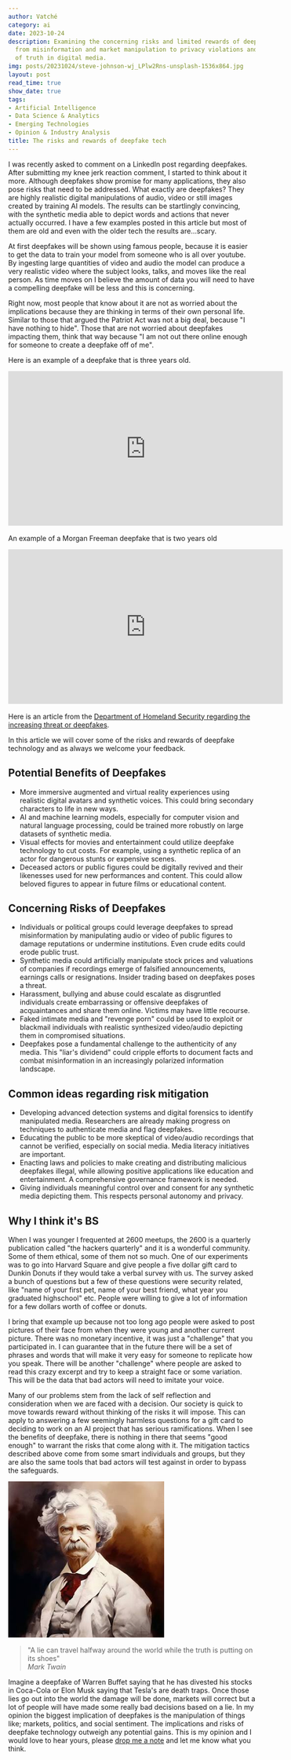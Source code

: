 ```yaml
---
author: Vatché
category: ai
date: 2023-10-24
description: Examining the concerning risks and limited rewards of deepfake technology,
  from misinformation and market manipulation to privacy violations and the erosion
  of truth in digital media.
img: posts/20231024/steve-johnson-wj_LPlw2Rns-unsplash-1536x864.jpg
layout: post
read_time: true
show_date: true
tags:
- Artificial Intelligence
- Data Science & Analytics
- Emerging Technologies
- Opinion & Industry Analysis
title: The risks and rewards of deepfake tech
---
```


I was recently asked to comment on a LinkedIn post regarding deepfakes. After submitting my knee jerk reaction comment, I started to think about it more. Although deepfakes show promise for many applications, they also pose risks that need to be addressed. What exactly are deepfakes? They are highly realistic digital manipulations of audio, video or still images created by training AI models. The results can be startlingly convincing, with the synthetic media able to depict words and actions that never actually occurred. I have a few examples posted in this article but most of them are old and even with the older tech the results are…scary.

At first deepfakes will be shown using famous people, because it is easier to get the data to train your model from someone who is all over youtube. By ingesting large quantities of video and audio the model can produce a very realistic video where the subject looks, talks, and moves like the real person. As time moves on I believe the amount of data you will need to have a compelling deepfake will be less and this is concerning.

Right now, most people that know about it are not as worried about the implications because they are thinking in terms of their own personal life. Similar to those that argued the Patriot Act was not a big deal, because "I have nothing to hide". Those that are not worried about deepfakes impacting them, think that way because "I am not out there online enough for someone to create a deepfake off of me".

Here is an example of a deepfake that is three years old.

<iframe width="560" height="315" src="https://www.youtube.com/embed/l_6Tumd8EQI?si=_pJcQQVvs-bGaUf-" title="YouTube video player" frameborder="0" allowfullscreen></iframe>

An example of a Morgan Freeman deepfake that is two years old

<iframe width="560" height="315" src="https://www.youtube.com/embed/oxXpB9pSETo?si=B5WfZvhTn1An3zmO" title="YouTube video player" frameborder="0" allowfullscreen></iframe>

Here is an article from the [Department of Homeland Security regarding the increasing threat or deepfakes](https://www.dhs.gov/sites/default/files/publications/increasing_threats_of_deepfake_identities_0.pdf).

In this article we will cover some of the risks and rewards of deepfake technology and as always we welcome your feedback.

## Potential Benefits of Deepfakes

- More immersive augmented and virtual reality experiences using realistic digital avatars and synthetic voices. This could bring secondary characters to life in new ways.
- AI and machine learning models, especially for computer vision and natural language processing, could be trained more robustly on large datasets of synthetic media.
- Visual effects for movies and entertainment could utilize deepfake technology to cut costs. For example, using a synthetic replica of an actor for dangerous stunts or expensive scenes.
- Deceased actors or public figures could be digitally revived and their likenesses used for new performances and content. This could allow beloved figures to appear in future films or educational content.

## Concerning Risks of Deepfakes

- Individuals or political groups could leverage deepfakes to spread misinformation by manipulating audio or video of public figures to damage reputations or undermine institutions. Even crude edits could erode public trust.
- Synthetic media could artificially manipulate stock prices and valuations of companies if recordings emerge of falsified announcements, earnings calls or resignations. Insider trading based on deepfakes poses a threat.
- Harassment, bullying and abuse could escalate as disgruntled individuals create embarrassing or offensive deepfakes of acquaintances and share them online. Victims may have little recourse.
- Faked intimate media and "revenge porn" could be used to exploit or blackmail individuals with realistic synthesized video/audio depicting them in compromised situations.
- Deepfakes pose a fundamental challenge to the authenticity of any media. This "liar's dividend" could cripple efforts to document facts and combat misinformation in an increasingly polarized information landscape.

## Common ideas regarding risk mitigation

- Developing advanced detection systems and digital forensics to identify manipulated media. Researchers are already making progress on techniques to authenticate media and flag deepfakes.
- Educating the public to be more skeptical of video/audio recordings that cannot be verified, especially on social media. Media literacy initiatives are important.
- Enacting laws and policies to make creating and distributing malicious deepfakes illegal, while allowing positive applications like education and entertainment. A comprehensive governance framework is needed.
- Giving individuals meaningful control over and consent for any synthetic media depicting them. This respects personal autonomy and privacy.

## Why I think it's BS

When I was younger I frequented at 2600 meetups, the 2600 is a quarterly publication called "the hackers quarterly" and it is a wonderful community. Some of them ethical, some of them not so much. One of our experiments was to go into Harvard Square and give people a five dollar gift card to Dunkin Donuts if they would take a verbal survey with us. The survey asked a bunch of questions but a few of these questions were security related, like "name of your first pet, name of your best friend, what year you graduated highschool" etc. People were willing to give a lot of information for a few dollars worth of coffee or donuts.

I bring that example up because not too long ago people were asked to post pictures of their face from when they were young and another current picture. There was no monetary incentive, it was just a "challenge" that you participated in. I can guarantee that in the future there will be a set of phrases and words that will make it very easy for someone to replicate how you speak. There will be another "challenge" where people are asked to read this crazy excerpt and try to keep a straight face or some variation. This will be the data that bad actors will need to imitate your voice.

Many of our problems stem from the lack of self reflection and consideration when we are faced with a decision. Our society is quick to move towards reward without thinking of the risks it will impose. This can apply to answering a few seemingly harmless questions for a gift card to deciding to work on an AI project that has serious ramifications. When I see the benefits of deepfake, there is nothing in there that seems "good enough" to warrant the risks that come along with it. The mitigation tactics described above come from some smart individuals and groups, but they are also the same tools that bad actors will test against in order to bypass the safeguards.

![Mark Twain](./assets/img/posts/20231024/mark-twain.jpg)

> "A lie can travel halfway around the world while the truth is putting on its shoes"  
> *Mark Twain*

Imagine a deepfake of Warren Buffet saying that he has divested his stocks in Coca-Cola or Elon Musk saying that Tesla's are death traps. Once those lies go out into the world the damage will be done, markets will correct but a lot of people will have made some really bad decisions based on a lie. In my opinion the biggest implication of deepfakes is the manipulation of things like; markets, politics, and social sentiment. The implications and risks of deepfake technology outweigh any potential gains. This is my opinion and I would love to hear yours, please [drop me a note](/contact#form) and let me know what you think.